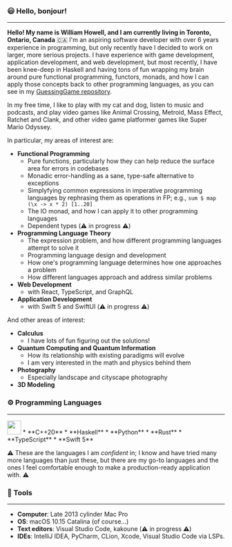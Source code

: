 ### 😃 Hello, bonjour!
----
  **Hello! My name is William Howell, and I am currently living in Toronto, Ontario, Canada** 🇨🇦 I'm an aspiring software developer with over 6 years experience in programming, but only recently have I decided to work on larger, more serious projects. I have experience with game development, application development, and web development, but most recently, I have been knee-deep in Haskell and having tons of fun wrapping my brain around pure functional programming, functors, monads, and how I can apply those concepts back to other programming languages, as you can see in my [GuessingGame repository](https://github.com/willowell/Guessing-Game).
  
  In my free time, I like to play with my cat and dog, listen to music and podcasts, and play video games like Animal Crossing, Metroid, Mass Effect, Ratchet and Clank, and other video game platformer games like Super Mario Odyssey. 
  
In particular, my areas of interest are:
* **Functional Programming**
  * Pure functions, particularly how they can help reduce the surface area for errors in codebases
  * Monadic error-handling as a sane, type-safe alternative to exceptions
  * Simplyfying common expressions in imperative programming languages by rephrasing them as operations in FP; e.g., `sum $ map (\x -> x * 2) [1..20]`
  * The IO monad, and how I can apply it to other programming languages
  * Dependent types (⚠️ in progress ⚠️)
* **Programming Language Theory**
  * The expression problem, and how different programming languages attempt to solve it
  * Programming language design and development
  * How one's programming language determines how one approaches a problem
  * How different languages approach and address similar problems
* **Web Development** 
  * with React, TypeScript, and GraphQL
* **Application Development** 
  * with Swift 5 and SwiftUI (⚠️ in progress ⚠️)

And other areas of interest:
* **Calculus**
  * I have lots of fun figuring out the solutions!
* **Quantum Computing and Quantum Information**
  * How its relationship with existing paradigms will evolve
  * I am very interested in the math and physics behind them
* **Photography**
  * Especially landscape and cityscape photography
* **3D Modeling**
  
  
### ⚙️ Programming Languages
----
<img height="32" width="32" src="https://cdn.jsdelivr.net/npm/simple-icons@v3/icons/haskell.svg" />
* **C++20**
* **Haskell**
* **Python**
* **Rust**
* **TypeScript**
* **Swift 5**

⚠️ These are the languages I am *confident* in; I know and have tried many more languages than just these, but there are my go-to languages and the ones I feel comfortable enough to make a production-ready application with. ⚠️

### 🧰 Tools
----
* **Computer**: Late 2013 cylinder Mac Pro
* **OS**: macOS 10.15 Catalina (of course...)
* **Text editors**: Visual Studio Code, kakoune (⚠️ in progress ⚠️)
* **IDEs**: IntelliJ IDEA, PyCharm, CLion, Xcode, Visual Studio Code via LSPs.

